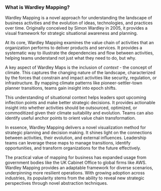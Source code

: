 ### What is Wardley Mapping?

Wardley Mapping is a novel approach for understanding the landscape of business activities and the evolution of ideas, technologies, and practices over time. Originally conceived by Simon Wardley in 2005, it provides a visual framework for strategic situational awareness and planning. 

At its core, Wardley Mapping examines the value chain of activities that an organization performs to deliver products and services. It provides a systematic way to illustrate the dependencies and flow between activities, helping teams understand not just what they need to do, but why.

A key aspect of Wardley Maps is the inclusion of *context* - the concept of climate. This captures the changing nature of the landscape, characterized by the forces that constrain and impact activities like security, regulation, or infrastructure. By mapping climate patterns like pioneer-settler-town planner transitions, teams gain insight into epoch shifts.

This understanding of situational context helps leaders spot upcoming inflection points and make better strategic decisions. It provides actionable insight into whether activities should be outsourced, optimized, or commoditized given their climate suitability and evolution. Teams can also identify useful anchor points to orient value chain transformation.

In essence, Wardley Mapping delivers a novel visualization method for strategic planning and decision making. It shines light on the connections between activities, their evolution, and external influences. Leadership teams can leverage these maps to manage transitions, identify opportunities, and transform organizations for the future effectively.

The practical value of mapping for business has expanded usage from government bodies like the UK Cabinet Office to global firms like AWS. Wardley Mapping provides an adaptable framework for diverse scenarios, underpinning more resilient operations. With growing adoption across industries, its popularity stems from the ability to reveal new strategic perspectives through novel abstraction techniques.